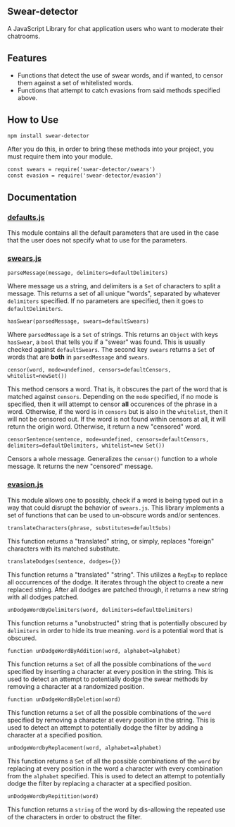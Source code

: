 ## Swear-detector

A JavaScript Library for chat application users who want to moderate their chatrooms.

## Features
* Functions that detect the use of swear words, and if wanted, to censor them against a set of whitelisted words.
* Functions that attempt to catch evasions from said methods specified above.

## How to Use

```
npm install swear-detector
```

After you do this, in order to bring these methods into your project, you must require them into your module.

```
const swears = require('swear-detector/swears')
const evasion = require('swear-detector/evasion')
```

## Documentation

### [defaults.js](https://github.com/kennykimjr/swear-detector/blob/master/defaults.js)

This module contains all the default parameters that are used in the case that the user does not specify what to use for the parameters.

### [swears.js](https://github.com/kennykimjr/swear-detector/blob/master/swears.js)

```
parseMessage(message, delimiters=defaultDelimiters)
```
Where message us a string, and delimiters is a ``` Set ``` of characters to split a message. This returns a set of all unique "words", separated by whatever ```delimiters``` specified. If no parameters are specified, then it goes to ```defaultDelimiters```.

```
hasSwear(parsedMessage, swears=defaultSwears)
```
Where ```parsedMessage``` is a ```Set``` of strings. This returns an ```Object``` with keys ```hasSwear```, a ```bool``` that tells you if a "swear" was found. This is usually checked against ```defaultSwears```. The second key ```swears``` returns a ```Set``` of words that are **both** in ```parsedMessage``` and ```swears```.

```
censor(word, mode=undefined, censors=defaultCensors, whitelist=newSet())
```

This method censors a word. That is, it obscures the part of the word that is matched against ```censors```. Depending on the ```mode``` specified, if no mode is specified, then it will attempt to censor **all** occurences of the phrase in a word. Otherwise, if the word is in ```censors``` but is also in the ```whitelist```, then it will not be censored out. If the word is not found within censors at all, it will return the origin word. Otherwise, it return a new "censored" word.  


```
censorSentence(sentence, mode=undefined, censors=defaultCensors, delimiters=defaultDelimiters, whitelist=new Set())
```

Censors a whole message. Generalizes the ```censor()``` function to a whole message. It returns the new "censored" message.

### [evasion.js](https://github.com/kennykimjr/swear-detector/blob/master/evasion.js)

This module allows one to possibly, check if a word is being typed out in a way that could disrupt the behavior of ```swears.js```. This library implements a set of functions that can be used to un-obscure words and/or sentences.

```
translateCharacters(phrase, substitutes=defaultSubs)
```

This function returns a "translated"  string, or simply, replaces "foreign" characters with its matched substitute.

```
translateDodges(sentence, dodges={})
```

This function returns a "translated" "string". This utilizes a ```RegExp``` to replace all occurrences of the dodge. It iterates through the object to create a new replaced string. After all dodges are patched through, it returns a new string with all dodges patched.

```
unDodgeWordByDelimiters(word, delimiters=defaultDelimiters)
```

This function returns a "unobstructed" string that is potentially obscured by ```delimiters``` in order to hide its true meaning. ```word``` is a potential word that is obscured.

```
function unDodgeWordByAddition(word, alphabet=alphabet)
```

This function returns a ```Set``` of all the possible combinations of the ```word``` specified by inserting a character at every position in the string. This is used to detect an attempt to potentially dodge the swear methods by removing a character at a randomized position.

```
function unDodgeWordByDeletion(word)
```

This function returns a ```Set``` of all the possible combinations of the ```word``` specified by removing a character at every position in the string. This is used to detect an attempt to potentially dodge the filter by adding a character at a specified position.

```
unDodgeWordbyReplacement(word, alphabet=alphabet)
```

This function returns a ```Set``` of all the possible combinations of the ```word``` by replacing at every position in the word a character with every combination from the ```alphabet``` specified. This is used to detect an attempt to potentially dodge the filter by replacing a character at a specified position.

```
unDodgeWordbyRepitition(word)
```

This function returns a ```string``` of the word by dis-allowing the repeated use of the characters in order to obstruct the filter.
